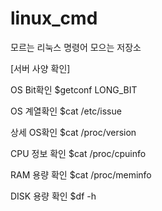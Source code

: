 # linux_cmd
모르는 리눅스 명령어 모으는 저장소


[서버 사양 확인]

OS Bit확인
$getconf LONG_BIT

OS 계열확인
$cat /etc/issue

상세 OS확인
$cat /proc/version

CPU 정보 확인
$cat /proc/cpuinfo

RAM 용량 확인
$cat /proc/meminfo

DISK 용량 확인
$df -h
